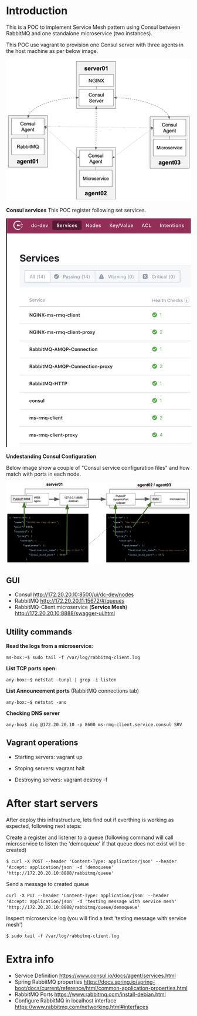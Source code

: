 # Introduction
This is a POC to implement Service Mesh pattern using Consul between RabbitMQ and one standalone microservice (two instances).

This POC use vagrant to provision one Consul server with three agents in the host machine as per below image.

![Architecture](img/consul-arq.png)

**Consul services**
This POC register following set services.

![Consul services](img/consul-services.png)

**Undestanding Consul Configuration**

Below image show a couple of "Consul service configuration files" and how match with ports in each node. 

![Consul configuration](img/consul-ui-config.png)

## GUI
- Consul http://172.20.20.10:8500/ui/dc-dev/nodes
- RabbitMQ http://172.20.20.11:15672/#/queues
- RabbitMQ-Client microservice (**Service Mesh**) http://172.20.20.10:8888/swagger-ui.html

## Utility commands
**Read the logs from a microservice:**
```
ms-box:~$ sudo tail -f /var/log/rabbitmq-client.log
```
**List TCP ports open:**
```
any-box:~$ netstat -tunpl | grep -i listen
```
**List Announcement ports** (RabbitMQ connections tab)
```
any-box:~$ netstat -ano
```
**Checking DNS server**
```
any-box$ dig @172.20.20.10 -p 8600 ms-rmq-client.service.consul SRV
```

## Vagrant operations

- Starting servers: vagrant up 

- Stoping servers:  vagrant halt 

- Destroying servers: vagrant destroy -f


# After start servers
After deploy this infrastructure, lets find out if everthing is working as expected, following next steps:

Create a register and listener to a queue (following command will call microservice to listen the 'demoqueue' if that queue does not exist will be created)
```
$ curl -X POST --header 'Content-Type: application/json' --header 'Accept: application/json' -d 'demoqueue' 'http://172.20.20.10:8888/rabbitmq/queue'
```
Send a message to created queue
```
curl -X PUT --header 'Content-Type: application/json' --header 'Accept: application/json' -d 'testing message with service mesh' 'http://172.20.20.10:8888/rabbitmq/queue/demoqueue'
```
Inspect microservice log (you will find a text 'testing message with service mesh')
```
$ sudo tail -f /var/log/rabbitmq-client.log
```

# Extra info
- Service Definition https://www.consul.io/docs/agent/services.html
- Spring RabbitMQ properties https://docs.spring.io/spring-boot/docs/current/reference/html/common-application-properties.html
- RabbitMQ Ports https://www.rabbitmq.com/install-debian.html
- Configure RabbitMQ in localhost interface https://www.rabbitmq.com/networking.html#interfaces

